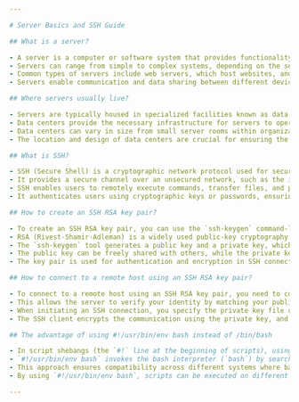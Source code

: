 ```yaml
---

# Server Basics and SSH Guide

## What is a server?

- A server is a computer or software system that provides functionality or services to other computers, known as clients, over a network.
- Servers can range from simple to complex systems, depending on the services they provide.
- Common types of servers include web servers, which host websites, and database servers, which store and manage data.
- Servers enable communication and data sharing between different devices and users.

## Where servers usually live?

- Servers are typically housed in specialized facilities known as data centers.
- Data centers provide the necessary infrastructure for servers to operate reliably, including power supply, cooling systems, and security measures.
- Data centers can vary in size from small server rooms within organizations to large-scale facilities operated by internet service providers or cloud computing companies.
- The location and design of data centers are crucial for ensuring the availability, security, and efficiency of server operations.

## What is SSH?

- SSH (Secure Shell) is a cryptographic network protocol used for securely accessing and managing remote computers.
- It provides a secure channel over an unsecured network, such as the internet, by encrypting the communication between the client and the server.
- SSH enables users to remotely execute commands, transfer files, and perform other administrative tasks on remote systems.
- It authenticates users using cryptographic keys or passwords, ensuring secure access to remote resources.

## How to create an SSH RSA key pair?

- To create an SSH RSA key pair, you can use the `ssh-keygen` command-line tool.
- RSA (Rivest-Shamir-Adleman) is a widely used public-key cryptography algorithm for generating key pairs.
- The `ssh-keygen` tool generates a public key and a private key, which are mathematically linked but kept separate.
- The public key can be freely shared with others, while the private key must be kept secure.
- The key pair is used for authentication and encryption in SSH connections.

## How to connect to a remote host using an SSH RSA key pair?

- To connect to a remote host using an SSH RSA key pair, you need to copy your public key to the remote server's `~/.ssh/authorized_keys` file.
- This allows the server to verify your identity by matching your public key with the corresponding private key stored on your local machine.
- When initiating an SSH connection, you specify the private key file using the `-i` option.
- The SSH client encrypts the communication using the private key, and the server decrypts it using the corresponding public key, ensuring secure authentication and data transfer.

## The advantage of using #!/usr/bin/env bash instead of /bin/bash

- In script shebangs (the `#!` line at the beginning of scripts), using `#!/usr/bin/env bash` instead of `#!/bin/bash` offers better portability.
- `#!/usr/bin/env bash` invokes the bash interpreter (`bash`) by searching for it in the user's PATH environment variable.
- This approach ensures compatibility across different systems where bash may be installed in varying locations, such as `/bin/bash`, `/usr/bin/bash`, or elsewhere.
- By using `#!/usr/bin/env bash`, scripts can be executed on different Unix-like operating systems without modification, making them more flexible and robust.

---
```


